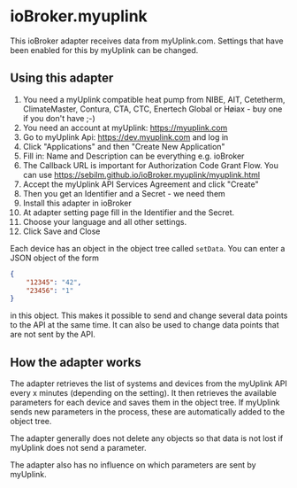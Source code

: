 # ioBroker.myuplink

This ioBroker adapter receives data from myUplink.com. Settings that have been enabled for this by myUplink can be changed.

## Using this adapter

1. You need a myUplink compatible heat pump from NIBE, AIT, Cetetherm, ClimateMaster, Contura, CTA, CTC, Enertech Global or Høiax - buy one if you don't have ;-)
2. You need an account at myUplink: https://myuplink.com
3. Go to myUplink Api: https://dev.myuplink.com and log in
4. Click "Applications" and then "Create New Application"
5. Fill in: Name and Description can be everything e.g. ioBroker
6. The Callback URL is important for Authorization Code Grant Flow. You can use https://sebilm.github.io/ioBroker.myuplink/myuplink.html
7. Accept the myUplink API Services Agreement and click "Create"
8. Then you get an Identifier and a Secret - we need them
9. Install this adapter in ioBroker
10. At adapter setting page fill in the Identifier and the Secret.
11. Choose your language and all other settings.
12. Click Save and Close

Each device has an object in the object tree called `setData`. You can enter a JSON object of the form

```json
{
    "12345": "42",
    "23456": "1"
}
```

in this object. This makes it possible to send and change several data points to the API at the same time.
It can also be used to change data points that are not sent by the API.

## How the adapter works

The adapter retrieves the list of systems and devices from the myUplink API every x minutes (depending on the setting). It then
retrieves the available parameters for each device and saves them in the object tree. If myUplink sends new parameters in the process,
these are automatically added to the object tree.

The adapter generally does not delete any objects so that data is not lost if myUplink does not send a parameter.

The adapter also has no influence on which parameters are sent by myUplink.
